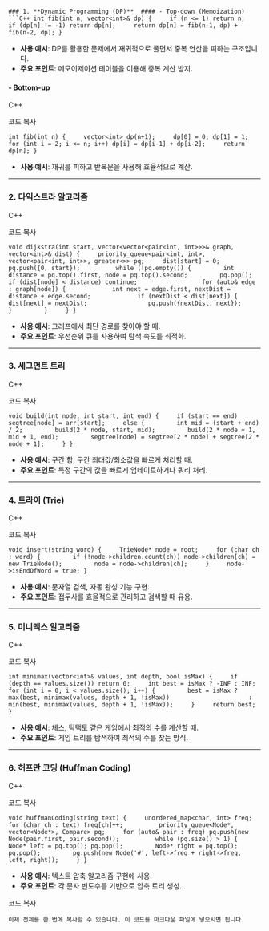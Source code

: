 `### 1. **Dynamic Programming (DP)**  #### - Top-down (Memoization) ```C++ int fib(int n, vector<int>& dp) {     if (n <= 1) return n;     if (dp[n] != -1) return dp[n];     return dp[n] = fib(n-1, dp) + fib(n-2, dp); }`

- **사용 예시**: DP를 활용한 문제에서 재귀적으로 풀면서 중복 연산을 피하는 구조입니다.
- **주요 포인트**: 메모이제이션 테이블을 이용해 중복 계산 방지.

#### - Bottom-up

C++

코드 복사

`int fib(int n) {     vector<int> dp(n+1);     dp[0] = 0; dp[1] = 1;     for (int i = 2; i <= n; i++) dp[i] = dp[i-1] + dp[i-2];     return dp[n]; }`

- **사용 예시**: 재귀를 피하고 반복문을 사용해 효율적으로 계산.

---

### 2. **다익스트라 알고리즘**

C++

코드 복사

`void dijkstra(int start, vector<vector<pair<int, int>>>& graph, vector<int>& dist) {     priority_queue<pair<int, int>, vector<pair<int, int>>, greater<>> pq;     dist[start] = 0; pq.push({0, start});          while (!pq.empty()) {         int distance = pq.top().first, node = pq.top().second;         pq.pop();         if (dist[node] < distance) continue;                  for (auto& edge : graph[node]) {             int next = edge.first, nextDist = distance + edge.second;             if (nextDist < dist[next]) {                 dist[next] = nextDist;                 pq.push({nextDist, next});             }         }     } }`

- **사용 예시**: 그래프에서 최단 경로를 찾아야 할 때.
- **주요 포인트**: 우선순위 큐를 사용하여 탐색 속도를 최적화.

---

### 3. **세그먼트 트리**

C++

코드 복사

`void build(int node, int start, int end) {     if (start == end) segtree[node] = arr[start];     else {         int mid = (start + end) / 2;         build(2 * node, start, mid);         build(2 * node + 1, mid + 1, end);         segtree[node] = segtree[2 * node] + segtree[2 * node + 1];     } }`

- **사용 예시**: 구간 합, 구간 최대값/최소값을 빠르게 처리할 때.
- **주요 포인트**: 특정 구간의 값을 빠르게 업데이트하거나 쿼리 처리.

---

### 4. **트라이 (Trie)**

C++

코드 복사

`void insert(string word) {     TrieNode* node = root;     for (char ch : word) {         if (!node->children.count(ch)) node->children[ch] = new TrieNode();         node = node->children[ch];     }     node->isEndOfWord = true; }`

- **사용 예시**: 문자열 검색, 자동 완성 기능 구현.
- **주요 포인트**: 접두사를 효율적으로 관리하고 검색할 때 유용.

---

### 5. **미니맥스 알고리즘**

C++

코드 복사

`int minimax(vector<int>& values, int depth, bool isMax) {     if (depth == values.size()) return 0;     int best = isMax ? -INF : INF;     for (int i = 0; i < values.size(); i++) {         best = isMax ? max(best, minimax(values, depth + 1, !isMax))                      : min(best, minimax(values, depth + 1, !isMax));     }     return best; }`

- **사용 예시**: 체스, 틱택토 같은 게임에서 최적의 수를 계산할 때.
- **주요 포인트**: 게임 트리를 탐색하여 최적의 수를 찾는 방식.

---

### 6. **허프만 코딩 (Huffman Coding)**

C++

코드 복사

`void huffmanCoding(string text) {     unordered_map<char, int> freq;     for (char ch : text) freq[ch]++;          priority_queue<Node*, vector<Node*>, Compare> pq;     for (auto& pair : freq) pq.push(new Node(pair.first, pair.second));          while (pq.size() > 1) {         Node* left = pq.top(); pq.pop();         Node* right = pq.top(); pq.pop();         pq.push(new Node('#', left->freq + right->freq, left, right));     } }`

- **사용 예시**: 텍스트 압축 알고리즘 구현에 사용.
- **주요 포인트**: 각 문자 빈도수를 기반으로 압축 트리 생성.

코드 복사

`이제 전체를 한 번에 복사할 수 있습니다. 이 코드를 마크다운 파일에 넣으시면 됩니다.`